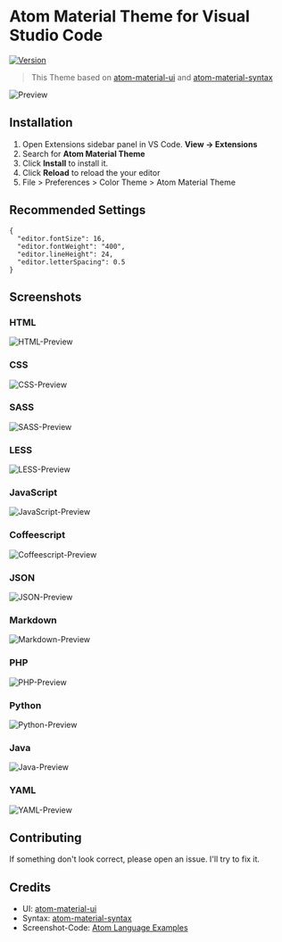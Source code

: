 # Atom Material Theme for Visual Studio Code

[![Version](https://vsmarketplacebadge.apphb.com/version/tobiasalthoff.atom-material-theme.svg)](https://marketplace.visualstudio.com/items?itemName=tobiasalthoff.atom-material-theme)

> This Theme based on [atom-material-ui](https://github.com/atom-material/atom-material-ui) and [atom-material-syntax](https://github.com/atom-material/atom-material-syntax)

![Preview](https://raw.githubusercontent.com/tobiasalthoff/vscode-atom-material-theme/master/images/screenshot.png)

## Installation

1. Open Extensions sidebar panel in VS Code. **View → Extensions**
2. Search for **Atom Material Theme**
3. Click **Install** to install it.
4. Click **Reload** to reload the your editor
5. File > Preferences > Color Theme > Atom Material Theme

## Recommended Settings

```
{
  "editor.fontSize": 16,
  "editor.fontWeight": "400",
  "editor.lineHeight": 24,
  "editor.letterSpacing": 0.5
}
```

## Screenshots

### HTML

![HTML-Preview](https://raw.githubusercontent.com/tobiasalthoff/vscode-atom-material-theme/master/images/screenshot-html.jpg)

### CSS

![CSS-Preview](https://raw.githubusercontent.com/tobiasalthoff/vscode-atom-material-theme/master/images/screenshot-css.jpg)

### SASS

![SASS-Preview](https://raw.githubusercontent.com/tobiasalthoff/vscode-atom-material-theme/master/images/screenshot-scss.jpg)

### LESS

![LESS-Preview](https://raw.githubusercontent.com/tobiasalthoff/vscode-atom-material-theme/master/images/screenshot-less.jpg)

### JavaScript

![JavaScript-Preview](https://raw.githubusercontent.com/tobiasalthoff/vscode-atom-material-theme/master/images/screenshot-js.jpg)

### Coffeescript

![Coffeescript-Preview](https://raw.githubusercontent.com/tobiasalthoff/vscode-atom-material-theme/master/images/screenshot-coffeescript.jpg)

### JSON

![JSON-Preview](https://raw.githubusercontent.com/tobiasalthoff/vscode-atom-material-theme/master/images/screenshot-json.jpg)

### Markdown

![Markdown-Preview](https://raw.githubusercontent.com/tobiasalthoff/vscode-atom-material-theme/master/images/screenshot-md.jpg)

### PHP

![PHP-Preview](https://raw.githubusercontent.com/tobiasalthoff/vscode-atom-material-theme/master/images/screenshot-php.jpg)

### Python

![Python-Preview](https://raw.githubusercontent.com/tobiasalthoff/vscode-atom-material-theme/master/images/screenshot-py.jpg)

### Java

![Java-Preview](https://raw.githubusercontent.com/tobiasalthoff/vscode-atom-material-theme/master/images/screenshot-java.jpg)

### YAML

![YAML-Preview](https://raw.githubusercontent.com/tobiasalthoff/vscode-atom-material-theme/master/images/screenshot-yaml.jpg)

## Contributing

If something don't look correct, please open an issue. I'll try to fix it.

## Credits

- UI: [atom-material-ui](https://github.com/atom-material/atom-material-ui)
- Syntax: [atom-material-syntax](https://github.com/atom-material/atom-material-syntax)
- Screenshot-Code: [Atom Language Examples](https://github.com/atom/language-examples)